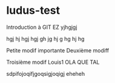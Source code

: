 # ludus-test
Introduction à GIT
EZ
yjhgjgj

hgj
hj
hgj
hgj
gh
jg
hj
g
hg
hj
hg

Petite modif importante
Deuxième modiff

Troisième modif
Louis1 OLA QUE TAL

sdpifojoqifjgoqsigjoqigj eheheh
